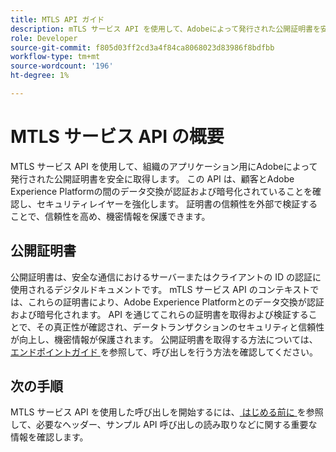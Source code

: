 ```yaml
---
title: MTLS API ガイド
description: mTLS サービス API を使用して、Adobeによって発行された公開証明書を安全に取得および検証する方法を説明します。
role: Developer
source-git-commit: f805d03ff2cd3a4f84ca8068023d83986f8bdfbb
workflow-type: tm+mt
source-wordcount: '196'
ht-degree: 1%

---
```


# MTLS サービス API の概要

MTLS サービス API を使用して、組織のアプリケーション用にAdobeによって発行された公開証明書を安全に取得します。 この API は、顧客とAdobe Experience Platformの間のデータ交換が認証および暗号化されていることを確認し、セキュリティレイヤーを強化します。 証明書の信頼性を外部で検証することで、信頼性を高め、機密情報を保護できます。

## 公開証明書

公開証明書は、安全な通信におけるサーバーまたはクライアントの ID の認証に使用されるデジタルドキュメントです。 mTLS サービス API のコンテキストでは、これらの証明書により、Adobe Experience Platformとのデータ交換が認証および暗号化されます。 API を通じてこれらの証明書を取得および検証することで、その真正性が確認され、データトランザクションのセキュリティと信頼性が向上し、機密情報が保護されます。 公開証明書を取得する方法については、[ エンドポイントガイド ](./public-certificate-endpoint.md) を参照して、呼び出しを行う方法を確認してください。

## 次の手順

MTLS サービス API を使用した呼び出しを開始するには、[ はじめる前に ](./getting-started.md) を参照して、必要なヘッダー、サンプル API 呼び出しの読み取りなどに関する重要な情報を確認します。
